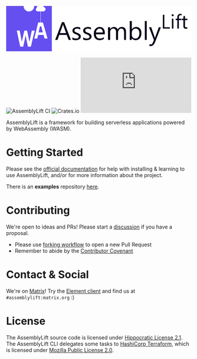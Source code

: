 <p align="center">
  <img width="600" src="./docs/AssemblyLift_logo_with_text.png">
</p>

![AssemblyLift CI](https://github.com/akkoro/assemblylift/workflows/AssemblyLift%20CI/badge.svg)
![Crates.io](https://img.shields.io/crates/v/assemblylift-cli)
![Matrix](https://img.shields.io/matrix/assemblylift:matrix.org?style=plastic)

AssemblyLift is a framework for building serverless applications powered by WebAssembly (WASM).

# Getting Started

Please see the [official documentation](https://docs.assemblylift.akkoro.io) for help with installing & learning to use AssemblyLift, and/or for more information about the project.

There is an **examples** repository [here](https://github.com/akkoro/assemblylift-examples).

# Contributing

We're open to ideas and PRs! Please start a [discussion](https://github.com/akkoro/assemblylift/discussions) if you have a proposal.
 * Please use [forking workflow](https://www.atlassian.com/git/tutorials/comparing-workflows/forking-workflow) to open a new Pull Request
 * Remember to abide by the [Contributor Covenant](CODE_OF_CONDUCT.md)

# Contact & Social

We're on [Matrix](https://matrix.org)! Try the [Element client](https://element.io/) and find us at `#assemblylift:matrix.org` :)

# License

The AssemblyLift source code is licensed under [Hippocratic License 2.1](/LICENSE.md).  
The AssemblyLift CLI delegates some tasks to [HashiCorp Terraform](https://terraform.io), which is licensed under [Mozilla Public License 2.0](https://www.mozilla.org/en-US/MPL/2.0/).
